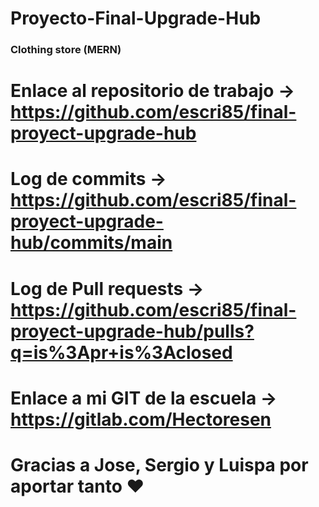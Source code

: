 # Proyecto-Final-Upgrade-Hub
### Clothing store (MERN)

# Enlace al repositorio de trabajo -> https://github.com/escri85/final-proyect-upgrade-hub
# Log de commits -> https://github.com/escri85/final-proyect-upgrade-hub/commits/main
# Log de Pull requests -> https://github.com/escri85/final-proyect-upgrade-hub/pulls?q=is%3Apr+is%3Aclosed


# Enlace a mi GIT de la escuela -> https://gitlab.com/Hectoresen

# Gracias a Jose, Sergio y Luispa por aportar tanto ❤️

